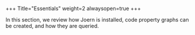 +++
Title="Essentials"
weight=2
alwaysopen=true
+++

In this section, we review how Joern is installed, code property graphs can be created, and how they are queried.